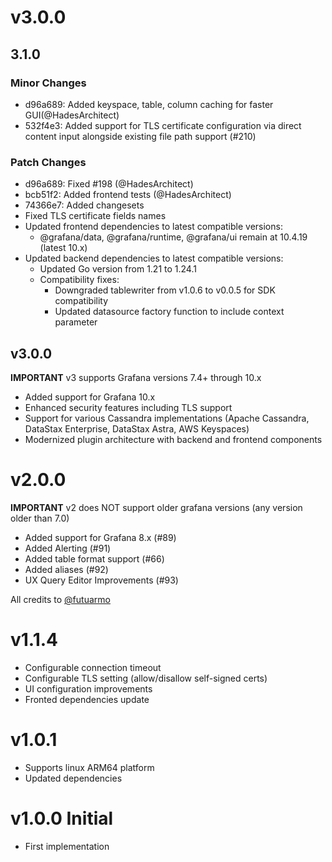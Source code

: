 # v3.0.0

## 3.1.0

### Minor Changes

- d96a689: Added keyspace, table, column caching for faster GUI(@HadesArchitect)
- 532f4e3: Added support for TLS certificate configuration via direct content input alongside existing file path support (#210)

### Patch Changes

- d96a689: Fixed #198 (@HadesArchitect)
- bcb51f2: Added frontend tests (@HadesArchitect)
- 74366e7: Added changesets
- Fixed TLS certificate fields names
- Updated frontend dependencies to latest compatible versions:
  - @grafana/data, @grafana/runtime, @grafana/ui remain at 10.4.19 (latest 10.x)
- Updated backend dependencies to latest compatible versions:
  - Updated Go version from 1.21 to 1.24.1
  - Compatibility fixes:
    - Downgraded tablewriter from v1.0.6 to v0.0.5 for SDK compatibility
    - Updated datasource factory function to include context parameter

## v3.0.0

**IMPORTANT** v3 supports Grafana versions 7.4+ through 10.x

- Added support for Grafana 10.x
- Enhanced security features including TLS support
- Support for various Cassandra implementations (Apache Cassandra, DataStax Enterprise, DataStax Astra, AWS Keyspaces)
- Modernized plugin architecture with backend and frontend components

# v2.0.0

**IMPORTANT** v2 does NOT support older grafana versions (any version older than 7.0)

- Added support for Grafana 8.x (#89)
- Added Alerting (#91)
- Added table format support (#66)
- Added aliases (#92)
- UX Query Editor Improvements (#93)

All credits to [@futuarmo](https://www.linkedin.com/in/armen-khachkinaev)

# v1.1.4

- Configurable connection timeout
- Configurable TLS setting (allow/disallow self-signed certs)
- UI configuration improvements
- Fronted dependencies update

# v1.0.1

- Supports linux ARM64 platform
- Updated dependencies

# v1.0.0 Initial

- First implementation

